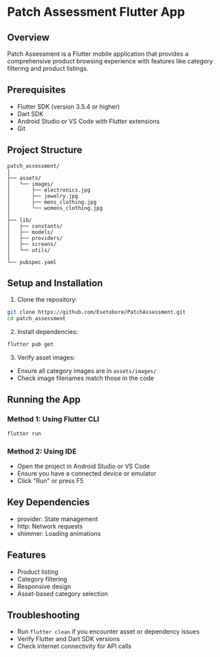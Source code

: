 # Patch Assessment Flutter App

## Overview
Patch Assessment is a Flutter mobile application that provides a comprehensive product browsing experience with features like category filtering and product listings.

## Prerequisites
- Flutter SDK (version 3.5.4 or higher)
- Dart SDK
- Android Studio or VS Code with Flutter extensions
- Git

## Project Structure
```
patch_assessment/
│
├── assets/
│   └── images/
│       ├── electronics.jpg
│       ├── jewelry.jpg
│       ├── mens_clothing.jpg
│       └── womens_clothing.jpg
│
├── lib/
│   ├── constants/
│   ├── models/
│   ├── providers/
│   ├── screens/
│   └── utils/
│
└── pubspec.yaml
```

## Setup and Installation

1. Clone the repository:
```bash
git clone https://github.com/Esetobore/PatchAssessment.git
cd patch_assessment
```

2. Install dependencies:
```bash
flutter pub get
```

3. Verify asset images:
- Ensure all category images are in `assets/images/`
- Check image filenames match those in the code

## Running the App

### Method 1: Using Flutter CLI
```bash
flutter run
```

### Method 2: Using IDE
- Open the project in Android Studio or VS Code
- Ensure you have a connected device or emulator
- Click "Run" or press F5

## Key Dependencies
- provider: State management
- http: Network requests
- shimmer: Loading animations

## Features
- Product listing
- Category filtering
- Responsive design
- Asset-based category selection

## Troubleshooting
- Run `flutter clean` if you encounter asset or dependency issues
- Verify Flutter and Dart SDK versions
- Check internet connectivity for API calls